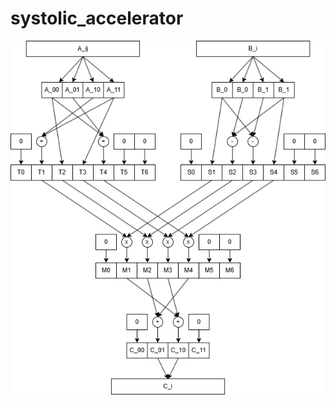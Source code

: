 # systolic_accelerator
[SMM_r_var]: https://github.com/rbrinson2/strassen-snn-accel/blob/main/Images/SMM_r%20_var.drawio.png
![Test][SMM_r_var]

